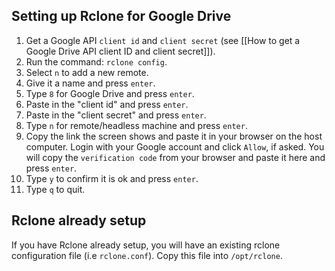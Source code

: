 ## Setting up Rclone for Google Drive

1. Get a Google API `client id` and `client secret` (see [[How to get a Google Drive API client ID and client secret]]).
1. Run the command: `rclone config`. 
1. Select `n` to add a new remote. 
1. Give it a name and press `enter`. 
1. Type `8` for Google Drive and press `enter`. 
1. Paste in the "client id" and press `enter`.
1. Paste in the "client secret" and press `enter`.
1. Type `n` for remote/headless machine and press `enter`.
1. Copy the link the screen shows and paste it in your browser on the host computer. Login with your Google account and click `Allow`, if asked. You will copy the `verification code` from your browser and paste it here and press `enter`.
1. Type `y` to confirm it is ok and press `enter`. 
1. Type `q` to quit.


## Rclone already setup
If you have Rclone already setup, you will have an existing rclone configuration file (i.e `rclone.conf`). Copy this file into `/opt/rclone`.


